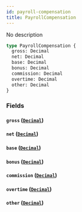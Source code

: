 ```yaml
---
id: payroll-compensation
title: PayrollCompensation
---
```


No description

```graphql
type PayrollCompensation {
  gross: Decimal
  net: Decimal
  base: Decimal
  bonus: Decimal
  commission: Decimal
  overtime: Decimal
  other: Decimal
}
```

### Fields

#### `gross` ([`Decimal`](docs/partners/truework/scalars/decimal.md))

#### `net` ([`Decimal`](docs/partners/truework/scalars/decimal.md))

#### `base` ([`Decimal`](docs/partners/truework/scalars/decimal.md))

#### `bonus` ([`Decimal`](docs/partners/truework/scalars/decimal.md))

#### `commission` ([`Decimal`](docs/partners/truework/scalars/decimal.md))

#### `overtime` ([`Decimal`](docs/partners/truework/scalars/decimal.md))

#### `other` ([`Decimal`](docs/partners/truework/scalars/decimal.md))
